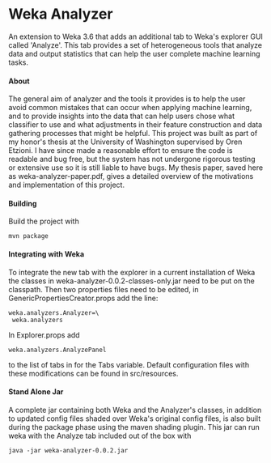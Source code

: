 Weka Analyzer
=========
An extension to Weka 3.6 that adds an additional tab to Weka's explorer GUI called 'Analyze'. This tab provides a set of heterogeneous tools that analyze data and output statistics that can help the user complete machine learning tasks. 

#### About
The general aim of analyzer and the tools it provides is to help the user avoid common mistakes that can occur when applying machine learning, and to provide insights into the data that can help users chose what classifier to use and what adjustments in their feature construction and data gathering processes that might be helpful. This project was built as part of my honor's thesis at the University of Washington supervised by Oren Etzioni. I have since made a reasonable effort to ensure the code is readable and bug free, but the system has not undergone rigorous testing or extensive use so it is still liable to have bugs. My thesis paper, saved here as weka-analyzer-paper.pdf, gives a detailed overview of the motivations and implementation of this project. 

#### Building

Build the project with

```
mvn package
```

#### Integrating with Weka

To integrate the new tab with the explorer in a current installation of Weka the classes in weka-analyzer-0.0.2-classes-only.jar need to be put on the classpath. Then two properties files need to be edited, in GenericPropertiesCreator.props add the line:

```
weka.analyzers.Analyzer=\
 weka.analyzers
```

In Explorer.props add

```
weka.analyzers.AnalyzePanel
```

to the list of tabs in for the Tabs variable. Default configuration files with these modifications can be found in src/resources. 

#### Stand Alone Jar

A complete jar containing both Weka and the Analyzer's classes, in addition to updated config files shaded over Weka's original config files, is also built during the package phase using the maven shading plugin. This jar can run weka with the Analyze tab included out of the box with

```
java -jar weka-analyzer-0.0.2.jar
```